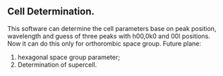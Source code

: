## Cell Determination.
This software can determine the cell parameters base on peak position, wavelength and guess of three peaks with h00,0k0 and 00l positions.  
Now it can do this only for orthorombic space group.
Future plane:
1. hexagonal space group parameter;
2. Determination of supercell.